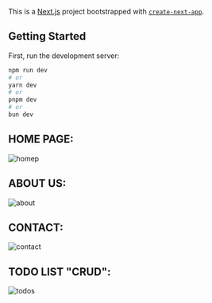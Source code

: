 This is a [Next.js](https://nextjs.org/) project bootstrapped with [`create-next-app`](https://github.com/vercel/next.js/tree/canary/packages/create-next-app).

## Getting Started

First, run the development server:

```bash
npm run dev
# or
yarn dev
# or
pnpm dev
# or
bun dev
```

## HOME PAGE:
![homep](https://github.com/Badr-Ait-Hammou/metaverse_test/assets/121731124/15974f1d-2720-411f-8e35-b41fa88ad727)


## ABOUT US:
![about](https://github.com/Badr-Ait-Hammou/metaverse_test/assets/121731124/8d73e803-5c1a-47fc-949b-7f82691c26d8)


## CONTACT:
![contact](https://github.com/Badr-Ait-Hammou/metaverse_test/assets/121731124/b8cf2a56-c7a2-4925-8665-23ff4660b08c)


## TODO LIST "CRUD":
![todos](https://github.com/Badr-Ait-Hammou/metaverse_test/assets/121731124/6e8d37de-2272-49d5-9712-3d51986321e2)

